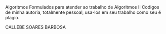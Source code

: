 Algoritmos Formulados para atender ao trabalho de Algoritmos II
Codigos de minha autoria, totalmente pessoal, usa-los em seu trabalho como seu é plagio.

CALLEBE SOARES BARBOSA
